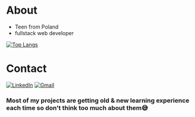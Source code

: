 # About
- Teen from Poland
- fullstack web developer

[![Top Langs](https://github-readme-stats.vercel.app/api/top-langs/?username=dejwi&layout=compact)](https://github.com/anuraghazra/github-readme-stats)

# Contact
[![LinkedIn](https://img.shields.io/badge/linkedin-%230077B5.svg?style=for-the-badge&logo=linkedin&logoColor=white)](https://www.linkedin.com/in/dawid-krasowski1/)
[![Gmail](https://img.shields.io/badge/mail-D14836?style=for-the-badge&logo=gmail&logoColor=white)](mailto:dawidkrasowski05@gmail.com)

### Most of my projects are getting old & new learning experience each time so don't think too much about them😅
